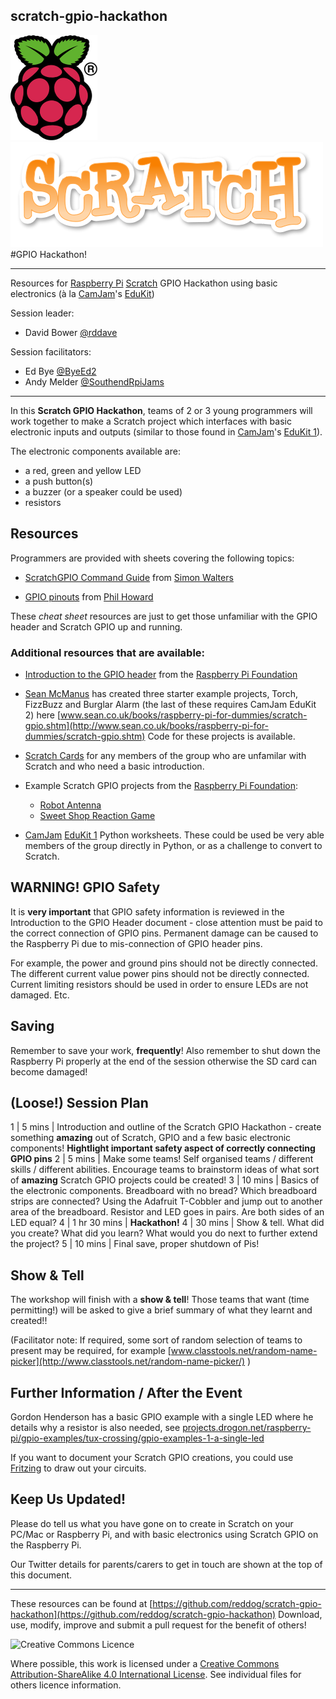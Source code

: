 ## scratch-gpio-hackathon

![Raspberry Pi](Images/Raspberry_Pi_Logo.png)![Scratch](Images/The_Scratch_Logo.png)
#GPIO Hackathon!

----------


Resources for [Raspberry Pi](http://www.raspberrypi.org/) [Scratch](http://scratch.mit.edu/) GPIO Hackathon using basic electronics (à la [CamJam](http://camjam.me/)'s [EduKit](http://camjam.me/edukit))

Session leader:

- David Bower [@rddave](https://twitter.com/rddave)

Session facilitators:

- Ed Bye [@ByeEd2](https://twitter.com/ByeEd2)
- Andy Melder [@SouthendRpiJams](https://twitter.com/SouthendRPiJams)


----------

In this **Scratch GPIO Hackathon**, teams of 2 or 3 young programmers will work together to make a Scratch project which interfaces with basic electronic inputs and outputs (similar to those found in [CamJam](http://camjam.me/)'s [EduKit 1](http://camjam.me/edukit)).

The electronic components available are:

- a red, green and yellow LED
- a push button(s)
- a buzzer (or a speaker could be used)
- resistors
   

## Resources

Programmers are provided with sheets covering the following topics:

- [ScratchGPIO Command Guide](http://simplesi.net/scratchgpio/visual-command-guide/) from [Simon Walters](https://twitter.com/cymplecy)

- [GPIO pinouts](http://pi.gadgetoid.com/pinout) from [Phil Howard](https://twitter.com/gadgetoid)

These *cheat sheet* resources are just to get those unfamiliar with the GPIO header and Scratch GPIO up and running.


### Additional resources that are available:

- [Introduction to the GPIO header](http://www.raspberrypi.org/documentation/usage/gpio/) from the [Raspberry Pi Foundation](https://twitter.com/raspberry_pi)

- [Sean McManus](https://twitter.com/musicandwords) has created three starter example projects, Torch, FizzBuzz and Burglar Alarm (the last of these requires CamJam EduKit 2) here [www.sean.co.uk/books/raspberry-pi-for-dummies/scratch-gpio.shtm](http://www.sean.co.uk/books/raspberry-pi-for-dummies/scratch-gpio.shtm)  Code for these projects is available.

- [Scratch Cards](Scratch-1.4/ScratchCardsAll-v1.4-PDF) for any members of the group who are unfamilar with Scratch and who need a basic introduction.

- Example Scratch GPIO projects from the [Raspberry Pi Foundation](http://www.raspberrypi.org/):

  - [Robot Antenna](http://www.raspberrypi.org/learning/robot-antenna/worksheet/)
  - [Sweet Shop Reaction Game](http://www.raspberrypi.org/learning/reaction-game/)

- [CamJam](http://camjam.me/) [EduKit 1](http://camjam.me/?page_id=236#download) Python worksheets.  These could be used be very able members of the group directly in Python, or as a challenge to convert to Scratch.


## WARNING!  GPIO Safety

It is **very important** that GPIO safety information is reviewed in the Introduction to the GPIO Header document - close attention must be paid to the correct connection of GPIO pins.  Permanent damage can be caused to the Raspberry Pi due to mis-connection of GPIO header pins.

For example, the power and ground pins should not be directly connected.  The different current value power pins should not be directly connected.  Current limiting resistors should be used in order to ensure LEDs are not damaged.  Etc.


## Saving

Remember to save your work, **frequently**!  Also remember to shut down the Raspberry Pi properly at the end of the session otherwise the SD card can become damaged!


## (Loose!) Session Plan

1 | 5 mins | Introduction and outline of the Scratch GPIO Hackathon - create something **amazing** out of Scratch, GPIO and a few basic electronic components!  **Hightlight important safety aspect of correctly connecting GPIO pins**
2 | 5 mins | Make some teams!  Self organised teams / different skills / different abilities.  Encourage teams to brainstorm ideas of what sort of **amazing** Scratch GPIO projects could be created!
3 | 10 mins | Basics of the electronic components.  Breadboard with no bread?  Which breadboard strips are connected?  Using the Adafruit T-Cobbler and jump out to another area of the breadboard.  Resistor and LED goes in pairs.  Are both sides of an LED equal?
4 | 1 hr 30 mins | **Hackathon!** 
4 | 30 mins | Show & tell.  What did you create?  What did you learn?  What would you do next to further extend the project? 
5 | 10 mins | Final save, proper shutdown of Pis!  


## Show & Tell

The workshop will finish with a **show & tell**!  Those teams that want (time permitting!) will be asked to give a brief summary of what they learnt and created!!

(Facilitator note:
If required, some sort of random selection of teams to present may be required, for example [www.classtools.net/random-name-picker](http://www.classtools.net/random-name-picker/) )


## Further Information / After the Event

Gordon Henderson has a basic GPIO example with a single LED where he details why a resistor is also needed, see [projects.drogon.net/raspberry-pi/gpio-examples/tux-crossing/gpio-examples-1-a-single-led](https://projects.drogon.net/raspberry-pi/gpio-examples/tux-crossing/gpio-examples-1-a-single-led)

If you want to document your Scratch GPIO creations, you could use [Fritzing](http://fritzing.org/home/) to draw out your circuits.


## Keep Us Updated!

Please do tell us what you have gone on to create in Scratch on your PC/Mac or Raspberry Pi, and with basic electronics using Scratch GPIO on the Raspberry Pi.

Our Twitter details for parents/carers to get in touch are shown at the top of this document.

----------


These resources can be found at [https://github.com/reddog/scratch-gpio-hackathon](https://github.com/reddog/scratch-gpio-hackathon)  Download, use, modify, improve and submit a pull request for the benefit of others!

![Creative Commons Licence](https://i.creativecommons.org/l/by-sa/4.0/88x31.png "Creative Commons Attribution-ShareAlike 4.0 International License")

Where possible, this work is licensed under a [Creative Commons Attribution-ShareAlike 4.0 International License](http://creativecommons.org/licenses/by-sa/4.0/).  See individual files for others licence information.
